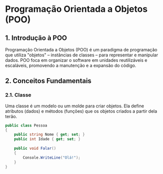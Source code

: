 # Programação Orientada a Objetos (POO)

## 1. Introdução à POO
Programação Orientada a Objetos (POO) é um paradigma de programação que utiliza "objetos" – instâncias de classes – para representar e manipular dados. POO foca em organizar o software em unidades reutilizáveis e escaláveis, promovendo a manutenção e a expansão do código.

## 2. Conceitos Fundamentais

### 2.1. **Classe**
Uma classe é um modelo ou um molde para criar objetos. Ela define atributos (dados) e métodos (funções) que os objetos criados a partir dela terão.

```csharp
public class Pessoa
{
    public string Nome { get; set; }
    public int Idade { get; set; }
    
    public void Falar()
    {
        Console.WriteLine("Olá!");
    }
}
```